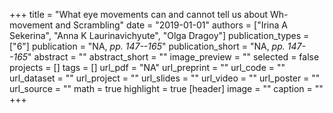 +++
title = "What eye movements can and cannot tell us about Wh-movement and Scrambling"
date = "2019-01-01"
authors = ["Irina A Sekerina", "Anna K Laurinavichyute", "Olga Dragoy"]
publication_types = ["6"]
publication = "NA, _pp. 147--165_"
publication_short = "NA, _pp. 147--165_"
abstract = ""
abstract_short = ""
image_preview = ""
selected = false
projects = []
tags = []
url_pdf = "NA"
url_preprint = ""
url_code = ""
url_dataset = ""
url_project = ""
url_slides = ""
url_video = ""
url_poster = ""
url_source = ""
math = true
highlight = true
[header]
image = ""
caption = ""
+++
